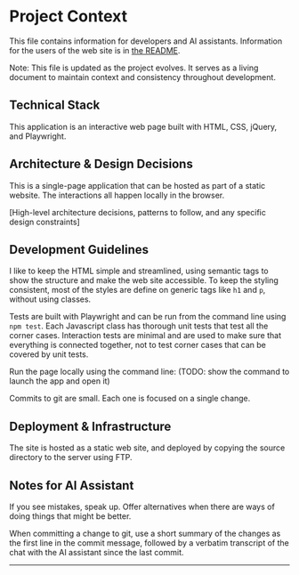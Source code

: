 # Project Context

This file contains information for developers and AI assistants.  Information for the users of the web site is in [the README](README.md).

Note: This file is updated as the project evolves. It serves as a living document to maintain context and consistency throughout development. 

## Technical Stack

This application is an interactive web page built with HTML, CSS, jQuery, and Playwright.

## Architecture & Design Decisions

This is a single-page application that can be hosted as part of a static website.  The interactions all happen locally in the browser.


[High-level architecture decisions, patterns to follow, and any specific design constraints]

## Development Guidelines

I like to keep the HTML simple and streamlined, using semantic tags to show the structure and make the web site accessible.  To keep the styling consistent, most of the styles are define on generic tags like `h1` and `p`, without using classes.

Tests are built with Playwright and can be run from the command line using `npm test`.  Each Javascript class has thorough unit tests that test all the corner cases.  Interaction tests are minimal and are used to make sure that everything is connected together, not to test corner cases that can be covered by unit tests.

Run the page locally using the command line: (TODO: show the command to launch the app and open it)

Commits to git are small.  Each one is focused on a single change.

## Deployment & Infrastructure

The site is hosted as a static web site, and deployed by copying the source directory to the server using FTP.

## Notes for AI Assistant

If you see mistakes, speak up.  Offer alternatives when there are ways of doing things that might be better.

When committing a change to git, use a short summary of the changes as the first line in the commit message, followed by a verbatim transcript of the chat with the AI assistant since the last commit.

---
